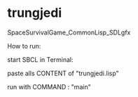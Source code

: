 # trungjedi
SpaceSurvivalGame_CommonLisp_SDLgfx

How to run:

start SBCL in Terminal:

paste alls CONTENT of "trungjedi.lisp" 

run with COMMAND : "main"
